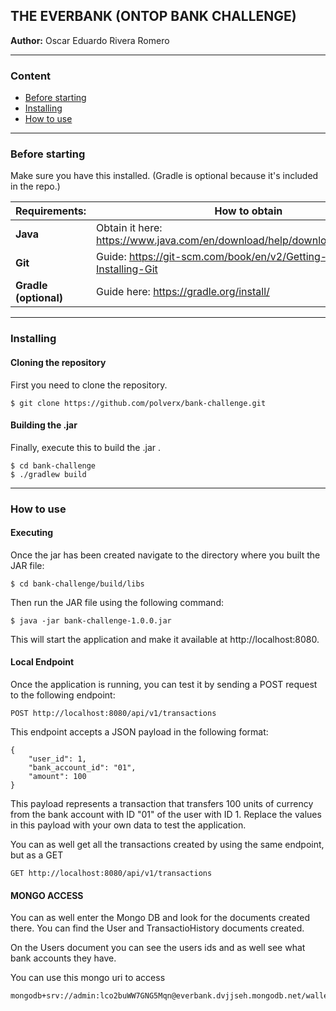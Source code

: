## **THE EVERBANK (ONTOP BANK CHALLENGE)**

**Author:**  Oscar Eduardo Rivera Romero
****
### **Content**

- [Before starting](#before-starting)
- [Installing](#installing)
- [How to use](#how-to-use)
****
### **Before starting**

Make sure you have this installed. (Gradle is optional because it's included in the repo.)

| **Requirements:**     | **How to obtain**                                                           |
| --------------------- | --------------------------------------------------------------------------- |
| **Java**              | Obtain it here:  https://www.java.com/en/download/help/download_options.html|
| **Git**               | Guide: https://git-scm.com/book/en/v2/Getting-Started-Installing-Git        |
| **Gradle (optional)** | Guide here: https://gradle.org/install/                                     |

****
### **Installing**

#### **Cloning the repository**
First you need to clone the repository.
```
$ git clone https://github.com/polverx/bank-challenge.git
```

#### **Building the .jar**
Finally, execute this to build the .jar .
```
$ cd bank-challenge
$ ./gradlew build
```
****
### **How to use**

#### **Executing**
Once the jar has been created navigate to the directory where you built the JAR file:

```
$ cd bank-challenge/build/libs
```

Then run the JAR file using the following command:

```
$ java -jar bank-challenge-1.0.0.jar
```

This will start the application and make it available at http://localhost:8080.



#### **Local Endpoint**

Once the application is running, you can test it by sending a POST request to the following endpoint:

```
POST http://localhost:8080/api/v1/transactions
```

This endpoint accepts a JSON payload in the following format:

```
{
    "user_id": 1,
    "bank_account_id": "01",
    "amount": 100
}
```

This payload represents a transaction that transfers 100 units of currency from the bank account with ID "01" of the user with ID 1. 
Replace the values in this payload with your own data to test the application.


You can as well get all the transactions created by using the same endpoint, but as a GET

```
GET http://localhost:8080/api/v1/transactions
```
#### **MONGO ACCESS**
You can as well enter the Mongo DB and look for the documents created there.
You can find the User and TransactioHistory documents created.

On the Users document you can see the users ids and as well see what bank accounts they have.

You can use this mongo uri to access

```
mongodb+srv://admin:lco2buWW7GNG5Mqn@everbank.dvjjseh.mongodb.net/wallet
```



